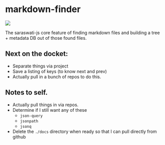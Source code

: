 # markdown-finder
![](https://ae01.alicdn.com/kf/HTB1mT93QpXXXXc5XFXXq6xXFXXXf/Free-shipping-2017-Best-Gold-metal-detector-precious-treasure-finder-for-underground-gold-detector-GF2-same.jpg)

The saraswati-js core feature of finding markdown files and building a tree + metadata DB out of those found files.

## Next on the docket:
* Separate things via project
* Save a listing of keys (to know next and prev)
* Actually pull in a bunch of repos to do this.

## Notes to self.
* Actually pull things in via repos.
* Determine if I still want any of these
  * `json-query`
  * `jsonpath`
  * `jsonq`
* Delete the `./docs` directory when ready so that I can pull directly from github
